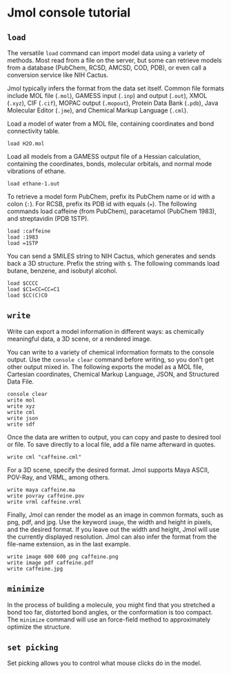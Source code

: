 # Jmol console tutorial

## `load`

The versatile `load` command can import model data using a variety of methods. Most read from a file on the server, but some can retrieve models from a database (PubChem, RCSD, AMCSD, COD, PDB), or even call a conversion service like NIH Cactus. 

Jmol typically infers the format from the data set itself. Common file formats include MOL file (`.mol`), GAMESS input (`.inp`) and output (`.out`), XMOL (`.xyz`), CIF (`.cif`), MOPAC output (`.mopout`), Protein Data Bank (`.pdb`), Java Molecular Editor (`.jme`), and Chemical Markup Language (`.cml`).

Load a model of water from a MOL file, containing coordinates and bond connectivity table.

    load H2O.mol

Load all models from a GAMESS output file of a Hessian calculation, containing the coordinates, bonds, molecular orbitals, and normal mode vibrations of ethane.

    load ethane-1.out

To retrieve a model form PubChem, prefix its PubChem name or id with a colon (`:`). For RCSB, prefix its PDB id with equals (`=`). The following commands load caffeine (from PubChem), paracetamol (PubChem 1983), and streptavidin (PDB 1STP).

    load :caffeine
    load :1983
    load =1STP

You can send a SMILES string to NIH Cactus, which generates and sends back a 3D structure. Prefix the string with `$`. The following commands load butane, benzene, and isobutyl alcohol.

    load $CCCC
    load $C1=CC=CC=C1
    load $CC(C)CO 

## `write`

Write can export a model information in different ways: as chemically meaningful data, a 3D scene, or a rendered image. 

You can write to a variety of chemical information formats to the console output. Use the `console clear` command before writing, so you don't get other output mixed in. The following exports the model as a MOL file, Cartesian coordinates, Chemical Markup Language, JSON, and Structured Data File. 

    console clear
    write mol
    write xyz
    write cml
    write json
    write sdf

Once the data are written to output, you can copy and paste to desired tool or file. To save directly to a local file, add a file name afterward in quotes.

    write cml "caffeine.cml"
    
For a 3D scene, specify the desired format. Jmol supports Maya ASCII, POV-Ray, and VRML, among others.

    write maya caffeine.ma
    write povray caffeine.pov
    write vrml caffeine.vrml

Finally, Jmol can render the model as an image in common formats, such as png, pdf, and jpg. Use the keyword `image`, the width and height in pixels, and the desired format. If you leave out the width and height, Jmol will use the currently displayed resolution. Jmol can also infer the format from the file-name extension, as in the last example.

    write image 600 600 png caffeine.png
    write image pdf caffeine.pdf
    write caffeine.jpg 


## `minimize`

In the process of building a molecule, you might find that you stretched a bond too far, distorted bond angles, or the conformation is too compact. The `minimize` command will use an force-field method to approximately optimize the structure.

## `set picking`

Set picking allows you to control what mouse clicks do in the model.
